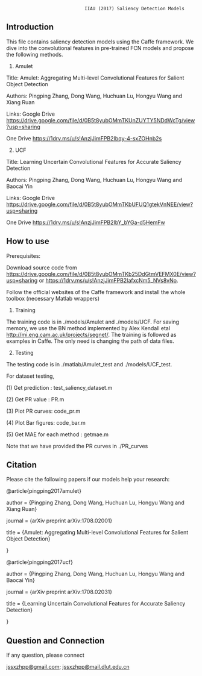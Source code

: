                                  IIAU (2017) Saliency Detection Models
Introduction
------------------------------------------------------------------------------------------------------------------
This file contains saliency detection models using the Caffe framework. We dive into the convolutional features in pre-trained FCN models and propose the following methods.

1) Amulet

Title: Amulet: Aggregating Multi-level Convolutional Features for Salient Object Detection

Authors: Pingping Zhang, Dong Wang, Huchuan Lu, Hongyu Wang and Xiang Ruan

Links: 
Google Drive https://drive.google.com/file/d/0B5t8yubOMmTKUnZUYTY5NDdWcTg/view?usp=sharing

One Drive    https://1drv.ms/u/s!AnzjJimFPB2Ibqy-4-sxZOHnb2s

2) UCF

Title: Learning Uncertain Convolutional Features for Accurate Saliency Detection

Authors: Pingping Zhang, Dong Wang, Huchuan Lu, Hongyu Wang and Baocai Yin

Links: 
Google Drive https://drive.google.com/file/d/0B5t8yubOMmTKbUFUQ1gtekVnNEE/view?usp=sharing

One Drive    https://1drv.ms/u/s!AnzjJimFPB2IbY_bYGa-d5HemFw

How to use
--------------------------------------------------------------------------------------------------------------

Prerequisites:

Download source code from  https://drive.google.com/file/d/0B5t8yubOMmTKb25DdGtmVEFMX0E/view?usp=sharing or https://1drv.ms/u/s!AnzjJimFPB2IafxcNm5_NVs8vNo.

Follow the official websites of the Caffe framework and install the whole toolbox (necessary Matlab wrappers)

1) Training

The training code is in ./models/Amulet and ./models/UCF. For saving memory, we use the BN method implemented by Alex Kendall etal http://mi.eng.cam.ac.uk/projects/segnet/. The training is followed as examples in Caffe. The only need is changing the path of data files.

2) Testing

The testing code is in ./matlab/Amulet_test and ./models/UCF_test.

For dataset testing,

(1) Get prediction : test_saliency_dataset.m

(2) Get PR value : PR.m

(3) Plot PR curves: code_pr.m

(4) Plot Bar figures: code_bar.m

(5) Get MAE for each method : getmae.m

Note that we have provided the PR curves in ./PR_curves

Citation
---------------------------------------------------------------------------------------------------------------------
Please cite the following papers if our models help your research:

@article{pingping2017amulet}

author = {Pingping Zhang, Dong Wang, Huchuan Lu, Hongyu Wang and Xiang Ruan}

journal = {arXiv preprint arXiv:1708.02001}

title = {Amulet: Aggregating Multi-level Convolutional Features for Salient Object Detection}

}

@article{pingping2017ucf}

author = {Pingping Zhang, Dong Wang, Huchuan Lu, Hongyu Wang and Baocai Yin}

journal = {arXiv preprint arXiv:1708.02031}

title = {Learning Uncertain Convolutional Features for Accurate Saliency Detection}

}

Question and Connection
------------------------------------------------------------------------------------------------------------------
If any question, please connect

jssxzhpp@gmail.com;  jssxzhpp@mail.dlut.edu.cn
